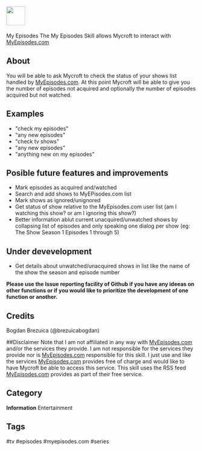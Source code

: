 # <img src='http://www.myepisodes.com/img/myepisodes_logo.jpg' card_color='#40DBB0' width='50' height='50' style='vertical-align:bottom'/>
 My Episodes
The My Episodes Skill allows Mycroft to interact with [MyEpisodes.com](http://www.myepisodes.com)

## About 
You will be able to ask Mycroft to check the status of your shows list handled by [MyEpisodes.com](http://www.myepisodes.com). 
At this point Mycroft will be able to give you the number of episodes not acquired and optionally the number of episodes acquired but not watched.

## Examples 
* "check my episodes"
* "any new episodes"
* "check tv shows"
* "any new episodes"
* "anything new on my episodes"

## Posible future features and improvements
* Mark episodes as acquired and/watched 
* Search and add shows to MyEPisodes.com list
* Mark shows as ignored/unignored
* Get status of show relative to the MyEpisodes.com user list (am I watching this show? or am I ignoring this show?)
* Better information ablut current unacquired/unwatched shows by collapsing list of episodes and only speaking one dialog per show (eg: The Show Season 1 Episodes 1 through 5)

## Under devevelopment
* Get details about unwatched/unacquired shows in list like the name of the show the season and episode number

**Please use the Issue reporting facility of Github if you have any ideeas on other functions or if you would like to prioritize the development of one function or another.**

## Credits 
Bogdan Brezuica (@brezuicabogdan)

##Disclaimer
Note that I am not affiliated in any way with [MyEpisodes.com](http://www.myepisodes.com) and/or the services they provide. I am not responsible for the services they provide nor is [MyEpisodes.com](http://www.myepisodes.com) responsible for this skill. 
I just use and like the services [MyEpisodes.com](http://www.myepisodes.com) provides free of charge and would like to have Mycroft be able to access this service. 
This skill uses the RSS feed [MyEpisodes.com](http://www.myepisodes.com) provides as part of their free service.


## Category
**Information**
Entertainment

## Tags
#tv
#episodes
#myepisodes.com
#series

